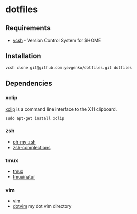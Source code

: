 # dotfiles

## Requirements

* [vcsh][] - Version Control System for $HOME

## Installation

    vcsh clone git@github.com:yevgenko/dotfiles.git dotfiles

## Dependencies

### xclip

[xclip][] is a command line interface to the X11 clipboard.

    sudo apt-get install xclip

### zsh

* [oh-my-zsh][]
* [zsh-complections][]

### tmux

* [tmux][]
* [tmuxinator][]

### vim

* [vim][]
* [dotvim][] my dot vim directory


[Ubuntu]: http://www.ubuntu.com/
[xclip]: http://sourceforge.net/projects/xclip/
[oh-my-zsh]: https://github.com/robbyrussell/oh-my-zsh
[zsh-complections]: https://github.com/zsh-users/zsh-completions
[tmux]: http://tmux.sourceforge.net/
[tmuxinator]: https://github.com/aziz/tmuxinator
[vim]: http://www.vim.org/
[dotvim]: https://github.com/yevgenko/dotvim
[vcsh]: https://github.com/RichiH/vcsh

